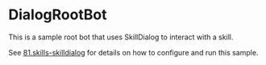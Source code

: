 # DialogRootBot

This is a sample root bot that uses SkillDialog to interact with a skill.

See [81.skills-skilldialog](../README.md) for details on how to configure and run this sample.
